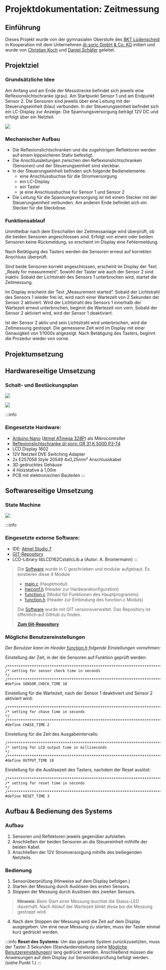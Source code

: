 # Projektdokumentation: Zeitmessung

## Einführung

Dieses Projekt wurde von der gymnasialen Oberstufe des [BKT Lüdenscheid](http://www.bkt-luedenscheid.de) in Kooperation mit dem Unternehmen [di-soric GmbH & Co. KG](https://www.di-soric.com) initiert und wurde von [Christian Koch](https://github.com/KochChristian) und [Daniel Schäfer](https://github.com/schaeferservices) geleitet.

## Projektziel

### Grundsätzliche Idee
Am Anfang und am Ende der Messstrecke befindet sich 
jeweils eine Reflexionslichtschranke (grau). 
Am Startpunkt Sensor 1 und am Endpunkt Sensor 2. 
Die Sensoren sind jeweils über eine Leitung mit der Steuerungseinheit (blau) verbunden. 
In der Steuerungseinheit befindet sich ein LC-Display zur Anzeige. 
Die Spannungsversorgung beträgt 12V DC und erfolgt über ein Netzteil.

![](https://i.imgur.com/img2CE0.png)



### Mechanischer Aufbau
* Die Reflexionslichtschranken und die zugehörigen Reflektoren werden auf einem kippsicheren Stativ befestigt.
* Die Anschlussleitungen zwischen den Reflexionslichtschranken (Sensoren) und der Steuerungseinheit sind steckbar.
* In der Steuerungseinheit befinden sich folgende Bedienelemente:
    * eine Anschlussbuchse für die Stromversorgung
    * ein LC-Display
    * ein Taster
    * je eine Anschlussbuchse für Sensor 1 und Sensor 2
* Die Leitung für die Spannungsversorgung ist mit einem Stecker mit der Steuerungseinheit verbunden. Am anderen Ende befindet sich ein Stecker für die Steckdose.

### Funktionsablauf

Unmittelbar nach dem Einschalten der Zeitmessanlage wird überprüft, ob die beiden Sensoren angeschlossen sind.
Erfolgt von einem oder beiden Sensoren keine Rückmeldung, so erscheint im Display eine Fehlermeldung. 

Nach Betätigung des Tasters werden die Sensoren erneut auf korrekten Anschluss überprüft.

Sind beide Sensoren korrekt angeschlossen, erscheint im Display der Text „Ready for measurement“. Sowohl der Taster wie auch der Sensor 2 sind inaktiv. Sobald der Lichtstrahl des Sensors 1 unterbrochen wird, startet die Zeitmessung. 

Im Display erscheint der Text „Measurement started“.
Sobald der Lichtstrahl des Sensors 1 wieder frei ist, wird nach einer Wartezeit von 2 Sekunden der Sensor 2 aktiviert. 
Wird der Lichtstrahl des Sensors 1 innerhalb der Wartezeit erneut
unterbrochen, beginnt die Wartezeit von vorn. Sobald der Sensor 2 aktiviert wird, wird der Sensor 1 deaktiviert.

Ist der Sensor 2 aktiv und sein Lichtstrahl wird unterbrochen, wird die Zeitmessung gestoppt.
Die gemessene Zeit wird im Display mit einer Genauigkeit von 1/1000s angezeigt. Nach Betätigung des Tasters, beginnt die Prozedur wieder von vorne.

## Projektumsetzung

## Hardwareseitige Umsetzung

### Schalt- und Bestückungsplan
![](https://i.imgur.com/ZtKvsCr.png)

![](https://i.imgur.com/pU1pbBh.png)

:::info
### Eingesetzte Hardware:
- [Arduino Nano](https://store.arduino.cc/arduino-nano) ([Atmel ATmega 328P](https://www.microchip.com/wwwproducts/en/ATmega328P)) als Mikrocontroller
- [Reflexionslichtschranke di-soric OR 31 K 5000 P3-T4](https://www.di-soric.com/de/OR-31-K-5000-P3-T4-37530.html)
- LCD Display 1602
- 12V Netzteil DVE Switching Adapter
- 2x E257058 Style 20549 4x0,25mm² Anschlusskabel
- 3D gedrucktes Gehäuse
- 4 Holzstative á 1,00m
- PCB mit elektronischen Bauteilen
:::

## Softwareseitige Umsetzung

### State Machine
![](https://i.imgur.com/j070Ehj.png)

:::info
### Eingesetzte externe Software:
- IDE: [Atmel Studio 7](https://www.microchip.com/mplab/avr-support/atmel-studio-7)
- [GIT-Repository](https://github.com/schaeferservices)
- LCD-Library libLCD162CstaticLib.a (Autor: A. Broxtermann)
:::

> Die [Software](https://github.com/schaeferservices/Zeitmessung) wurde in C geschrieben und modular aufgebaut. 
> Es existieren diese 4 Module 
> - [main.c](https://github.com/schaeferservices/Zeitmessung/blob/master/2019-01-14_Zeitmessung/main.c) (Hauptmodul)
> - [hwconf.h](https://github.com/schaeferservices/Zeitmessung/blob/master/2019-01-14_Zeitmessung/hwconf.h) (Header zur Hardwarekonfiguration)
> - [function.c](https://github.com/schaeferservices/Zeitmessung/blob/master/2019-01-14_Zeitmessung/function.c) (Modul für Funktionen des Hauptprogramms)
> - [function.h](https://github.com/schaeferservices/Zeitmessung/blob/master/2019-01-14_Zeitmessung/function.h) (Header zur Einbindung des function.c Moduls)
> 
> Die [Software](https://github.com/schaeferservices/Zeitmessung) wurde mit GIT versionsverwaltet. 
> Das Repository ist öffentlich auf GitHub zu finden.
> 
> **[Zum Git-Repository](https://github.com/schaeferservices/Zeitmessung)**

### Mögliche Benutzereinstellungen

*Der Benutzer kann im Header [function.h](https://github.com/schaeferservices/Zeitmessung/blob/master/2019-01-14_Zeitmessung/function.h) folgende Einstellungen vornehmen:*

Einstellung der Zeit, in der die Sensoren auf Funktion geprüft werden:
```csharp=
/************************************************************************/
/* setting for sensor check time in seconds                             */
/************************************************************************/
#define SENSOR_CHECK_TIME 10
```

Einstellung für die Wartezeit, nach der Sensor 1 deaktiviert und Sensor 2 aktiviert wird:
```csharp=
/************************************************************************/
/* setting for chase time in seconds                                    */
/************************************************************************/
#define CHASE_TIME 2
```

Einstellung für die Zeit des Ausgabeintervalls:
```csharp=
/************************************************************************/
/* setting for LCD output time in milliseconds                          */
/************************************************************************/
#define OUTPUT_TIME 10
```

Einstellung für die Auslösezeit des Tasters, nachdem der Reset auslöst:
```csharp=
/************************************************************************/
/* setting for reset time in seconds                                    */
/************************************************************************/
#define RESET_TIME 3
```

## Aufbau & Bedienung des Systems

### Aufbau


1. Sensoren und Reflektoren jeweils gegenüber aufstellen.
2. Anschließen der beiden Sensoren an die Steuereinheit mithilfe der beiden Kabel.
3. Anschließen der 12V Stromversorgung mihilfe des beiliegenden Netzteils.

### Bedienung

1. Sensorüberprüfung (Hinweise auf dem Display befolgen.)
2. Starten der Messung durch Auslösen des ersten Sensors.
3. Stoppen der Messung durch Auslösen des zweiten Sensors.

> **Hinweis:**
> Beim Start einer Messung leuchtet die Status-LED dauerhaft.
> Nach Ablauf der Wartezeit blinkt diese bis die Messung gestoppt wird.

4. Nach dem Stoppen der Messung wird die Zeit auf dem Display ausgegeben. Um eine neue Messung zu starten, muss der Taster einmal kurz gedrückt werden.

:::info
**Reset des Systems:**
Um das gesamte System zurückzusetzten, muss der Taster 3 Sekunden (Standardeinstellung siehe [Mögliche Benutzereinstellungen](#M%C3%B6gliche-Benutzereinstellungen)) lang gedrückt werden. Anschließend müssen die Anweisungen auf dem Display zur Sensorüberprüfung befolgt werden. (siehe Punkt 1.)
:::